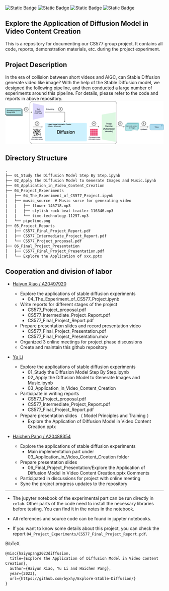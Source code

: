 ![Static Badge](https://img.shields.io/badge/IIT-CS577-rgb?style=plastic&color=%2323C8D2)
![Static Badge](https://img.shields.io/badge/Stable_Diffusion-v1.4-rgb?style=plastic&color=%23F1007E) ![Static Badge](https://img.shields.io/badge/FFmpeg-v4.4.2-rgb?style=plastic&color=%2368BC71) ![Static Badge](https://img.shields.io/badge/Runtime-Colab-rgb?style=plastic&color=%23FFA500)


Explore the Application of Diffusion Model in Video Content Creation
---

This is a repository for documenting our CS577 group project. It contains all code, reports, demonstration materials, etc. during the project experiment.

Project Description
---
In the era of collision between short videos and AIGC, can Stable Diffusion generate video like image? With the help of the Stable Diffusion model, we designed the following pipeline, and then conducted a large number of experiments around this pipeline. For details, please refer to the code and reports in above repository.
![pipeline](./04_Project_Experiments/pipeline.png)


Directory Structure
---
    .
    ├── 01_Study the Diffusion Model Step By Step.ipynb
    ├── 02_Apply the Diffusion Model to Generate Images and Music.ipynb
    ├── 03_Application_in_Video_Content_Creation
    ├── 04_Project_Experiments
    │   ├── 04_The_Experiment_of_CS577_Project.ipynb
    │   ├── music_source  # Music sorce for generating video
    │   │   ├── flower-146718.mp3
    │   │   ├── stylish-rock-beat-trailer-116346.mp3
    │   │   └── time-technology-11257.mp3
    │   └── pipeline.png
    ├── 05_Project_Reports
    │   ├── CS577_Final_Project_Report.pdf
    │   ├── CS577_Intermediate_Project_Report.pdf
    │   └── CS577_Project_proposal.pdf
    ├── 06_Final_Project_Presentation
    │   ├── CS577_Final_Project_Presentation.pdf
    │   └── Explore the Application of xxx.pptx

Cooperation and division of labor
---

- [Haiyun Xiao / A20497920](https://github.com/byxhy)
  - Explore the applications of stable diffusion experiments
    - 04_The_Experiment_of_CS577_Project.ipynb
  - Write reports for different stages of the project
    - CS577_Project_proposal.pdf
    - CS577_Intermediate_Project_Report.pdf
    - CS577_Final_Project_Report.pdf
  - Prepare presentation slides and record presentation video
    - CS577_Final_Project_Presentation.pdf
    - CS577_Final_Project_Presentation.mov
  - Organized 3 online meetings for project phase discussions
  - Create and maintain this github repository

- [Yu Li](https://github.com/liyu98)
  - Explore the applications of stable diffusion experiments
    - 01_Study the Diffusion Model Step By Step.ipynb
    - 02_Apply the Diffusion Model to Generate Images and Music.ipynb
    - 03_Application_in_Video_Content_Creation  
  - Participate in writing reports
    - CS577_Project_proposal.pdf
    - CS577_Intermediate_Project_Report.pdf
    - CS577_Final_Project_Report.pdf
  - Prepare presentation slides （ Model Principles and Training ）
    - Explore the Application of Diffusion Model in Video Content Creation.pptx


- [Haichen Pang / A20488354](https://github.com/panghc2020)
  - Explore the applications of stable diffusion experiments
    - Main implementation part under 03_Application_in_Video_Content_Creation folder
  - Prepare presentation slides
    - 06_Final_Project_Presentation/Explore the Application of Diffusion Model in Video Content Creation.pptx
Comments
  - Participated in discussions for project with online meeting
  - Sync the project progress updates to the repository
---

- The jupyter notebook of the experimental part can be run directly in `colab`. Other parts of the code need to install the necessary libraries before testing. You can find it in the notes in the notebook.

- All references and source code can be found in jupyter notebooks.

- If you want to know some details about this project, you can check the report `04_Project_Experiments/CS577_Final_Project_Report.pdf`.


BibTeX

```
@misc{haiyupang2023diffusion, 
  title={Explore the Application of Diffusion Model in Video Content Creation},
  author={Haiyun Xiao, Yu Li and Haichen Pang},
  year={2023},
  url={https://github.com/byxhy/Explore-Stable-Diffusion/}
}
```


